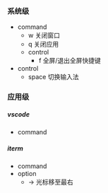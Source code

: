 ### **系统级**

- command
  - w  关闭窗口
  - q   关闭应用
  - control
    - f  全屏/退出全屏快捷键
- control
  - space  切换输入法

### 应用级

##### vscode

- command

##### iterm

- command
- option
  - →  光标移至最右